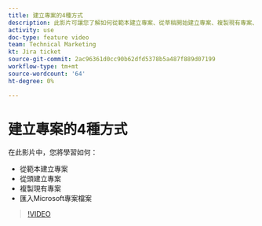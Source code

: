 ```yaml
---
title: 建立專案的4種方式
description: 此影片可讓您了解如何從範本建立專案、從草稿開始建立專案、複製現有專案、匯入Microsoft專案檔案
activity: use
doc-type: feature video
team: Technical Marketing
kt: Jira ticket
source-git-commit: 2ac96361d0cc90b62dfd5378b5a487f889d07199
workflow-type: tm+mt
source-wordcount: '64'
ht-degree: 0%

---
```


# 建立專案的4種方式

在此影片中，您將學習如何：

* 從範本建立專案
* 從頭建立專案
* 複製現有專案
* 匯入Microsoft專案檔案

>[!VIDEO](https://video.tv.adobe.com/v/335084/?quality=12)